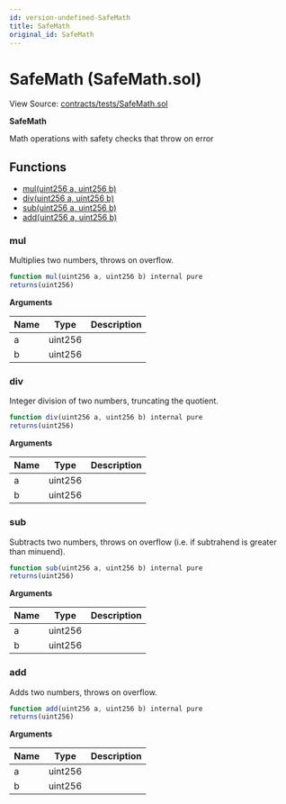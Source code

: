 ```yaml
---
id: version-undefined-SafeMath
title: SafeMath
original_id: SafeMath
---
```


# SafeMath (SafeMath.sol)

View Source: [contracts/tests/SafeMath.sol](../contracts/tests/SafeMath.sol)

**SafeMath**

Math operations with safety checks that throw on error

## Functions

- [mul(uint256 a, uint256 b)](#mul)
- [div(uint256 a, uint256 b)](#div)
- [sub(uint256 a, uint256 b)](#sub)
- [add(uint256 a, uint256 b)](#add)

### mul

Multiplies two numbers, throws on overflow.

```js
function mul(uint256 a, uint256 b) internal pure
returns(uint256)
```

**Arguments**

| Name        | Type           | Description  |
| ------------- |------------- | -----|
| a | uint256 |  | 
| b | uint256 |  | 

### div

Integer division of two numbers, truncating the quotient.

```js
function div(uint256 a, uint256 b) internal pure
returns(uint256)
```

**Arguments**

| Name        | Type           | Description  |
| ------------- |------------- | -----|
| a | uint256 |  | 
| b | uint256 |  | 

### sub

Subtracts two numbers, throws on overflow (i.e. if subtrahend is greater than minuend).

```js
function sub(uint256 a, uint256 b) internal pure
returns(uint256)
```

**Arguments**

| Name        | Type           | Description  |
| ------------- |------------- | -----|
| a | uint256 |  | 
| b | uint256 |  | 

### add

Adds two numbers, throws on overflow.

```js
function add(uint256 a, uint256 b) internal pure
returns(uint256)
```

**Arguments**

| Name        | Type           | Description  |
| ------------- |------------- | -----|
| a | uint256 |  | 
| b | uint256 |  | 

